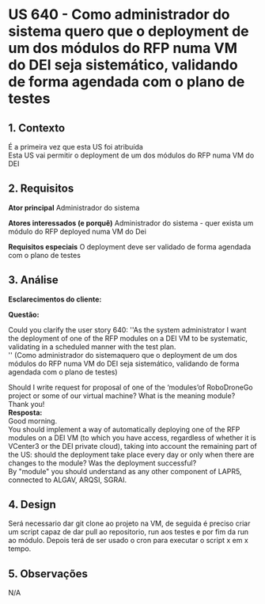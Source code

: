 # US 640 - Como administrador do sistema quero que o deployment de um dos módulos do RFP numa VM do DEI seja sistemático, validando de forma agendada com o plano de testes

## 1. Contexto
É a primeira vez que esta US foi atribuída </br>
Esta US vai permitir o deployment de um dos módulos do RFP numa VM do DEI


## 2. Requisitos

**Ator principal**
Administrador do sistema

**Atores interessados (e porquê)**
Administrador do sistema - quer exista um módulo do RFP deployed numa VM do Dei


**Requisitos especiais**
O deployment deve ser validado de forma agendada com o plano de testes  

## 3. Análise

**Esclarecimentos do cliente:** </br>


**Questão:** </br>

Could you clarify the user story 640: ''As the system administrator I want the deployment of one of the RFP modules on a DEI VM to be systematic, validating in a scheduled manner with the test plan.</br> 
'' (Como administrador do sistemaquero que o deployment de um dos módulos do RFP numa VM do DEI seja sistemático, validando de forma agendada com o plano de testes) </br> 

Should I write request for proposal of one of the ‘modules’of RoboDroneGo project or some of our virtual machine? What is the meaning module?  </br> 
Thank you!</br> 
**Resposta:** </br>
Good morning.</br>
You should implement a way of automatically deploying one of the RFP modules on a DEI VM (to which you have access, regardless of whether it is VCenter3 or the DEI private cloud), taking into account the remaining part of the US: should the deployment take place every day or only when there are changes to the module? Was the deployment successful?</br>
By "module" you should understand as any other component of LAPR5, connected to ALGAV, ARQSI, SGRAI.</br>


## 4. Design

Será necessario dar git clone ao projeto na VM, de seguida é preciso criar um script capaz de dar pull ao repositorio, run aos testes e por fim da run ao módulo.
Depois terá de ser usado o cron para executar o script x em x tempo.
 

## 5. Observações
N/A